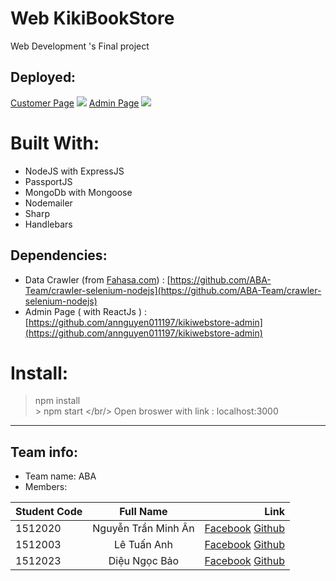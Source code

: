 # Web KikiBookStore
Web Development 's Final project
## Deployed:
[Customer Page](https://kikibookstore.herokuapp.com/)
![](https://i.imgur.com/GYHAB9y.jpg)
[Admin Page](https://annguyen011197.github.io/kikiwebstore-admin/)
![](https://i.imgur.com/Lx1srOZ.jpg)
# Built With:

 - NodeJS with ExpressJS
 - PassportJS 
 - MongoDb with Mongoose 
 - Nodemailer
 - Sharp
 - Handlebars
## Dependencies:
 - Data Crawler (from [Fahasa.com](www.fahasa.com)) : [https://github.com/ABA-Team/crawler-selenium-nodejs](https://github.com/ABA-Team/crawler-selenium-nodejs)
 - Admin Page ( with ReactJs ) : [https://github.com/annguyen011197/kikiwebstore-admin](https://github.com/annguyen011197/kikiwebstore-admin)
# Install:
> npm install <br/>>
> npm start </br/>
> Open broswer with link : localhost:3000
___
## Team info:
 - Team name: ABA
 - Members:
 
|Student Code|Full Name | Link|
|-----|:-----:|-----:|
| 1512020 | Nguyễn Trần Minh Ân |[Facebook](https://www.facebook.com/an.nguyen.11197) [Github](https://github.com/annguyen011197)|
| 1512003 | Lê Tuấn Anh |[Facebook](https://www.facebook.com/letuananh.it) [Github](https://github.com/letuananh035)
| 1512023 | Diệu Ngọc Bảo |[Facebook](https://www.facebook.com/dieungocbao) [Github](https://github.com/dieungocbao)
